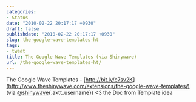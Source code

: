 ```yaml
---
categories:
- Status
date: "2010-02-22 20:17:17 +0930"
draft: false
publishdate: "2010-02-22 20:17:17 +0930"
slug: the-google-wave-templates-ht
tags:
- tweet
title: The Google Wave Templates (via Shinywave)
url: /the-google-wave-templates-ht/
---
```

The Google Wave Templates -
[http://bit.ly/c7sv2K](http://www.theshinywave.com/extensions/the-google-wave-templates/)
(via @[shinywave](http://twitter.com/shinywave){.aktt_username}) &lt;3
the Doc from Template idea